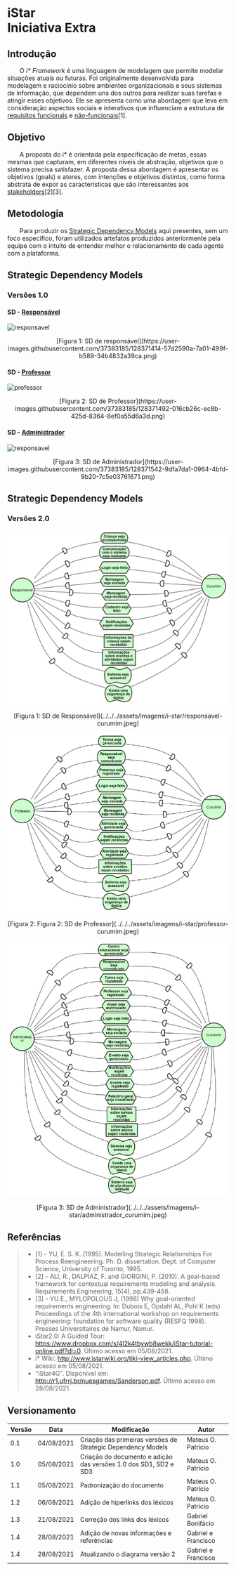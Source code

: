 
# iStar <br> <span class="rotulo-extra">Iniciativa Extra</span>

## Introdução

&emsp;&emsp;O  _i* Framework_  é uma linguagem de modelagem que permite modelar situações atuais ou futuras. Foi originalmente desenvolvida para modelagem e raciocínio sobre ambientes organizacionais e seus sistemas de informação, que dependem uns dos outros para realizar suas tarefas e atingir esses objetivos. Ele se apresenta como uma abordagem que leva em consideração aspectos sociais e interativos que influenciam a estrutura de [requisitos funcionais](../../priorizacao/moscow/#requisitos-funcionais) e [não-funcionais](../../priorizacao/moscow/#requisitos-nao-funcionais)[1].

## Objetivo

&emsp;&emsp;A proposta do i* é orientada pela especificação de metas, essas mesmas que capturam, em diferentes níveis de abstração, objetivos que o sistema precisa satisfazer. A proposta dessa abordagem é apresentar os objetivos (goals) e atores, com intenções e objetivos distintos, como forma abstrata de expor as características que são interessantes aos [stakeholders](../lexicos/#lexico-stakeholder)[2][3].

## Metodologia

&emsp;&emsp;Para produzir os [Strategic Dependency Models](http://istarwiki.org/tiki-index.php?page=Strategic+Dependency+%28SD%29+Model) aqui presentes, sem um foco específico, foram utilizados artefatos produzidos anteriormente pela equipe com o intuito de entender melhor o relacionamento de cada agente com a plataforma.

## Strategic Dependency Models

### Versões 1.0

#### SD - [Responsável](../lexicos/#lexico-responsavel)
![responsavel](https://user-images.githubusercontent.com/37383185/128371414-57d2590a-7a01-499f-b589-34b4832a39ca.png)
<center>[Figura 1: SD de responsável](https://user-images.githubusercontent.com/37383185/128371414-57d2590a-7a01-499f-b589-34b4832a39ca.png)</center>

#### SD - [Professor](../lexicos/#lexico-professor)
![professor](https://user-images.githubusercontent.com/37383185/128371492-016cb26c-ec8b-425d-8364-8ef0a55d6a3d.png)
<center>[Figura 2: SD de Professor](https://user-images.githubusercontent.com/37383185/128371492-016cb26c-ec8b-425d-8364-8ef0a55d6a3d.png)</center>

#### SD - [Administrador](../lexicos/#lexico-administrador)
![responsavel](https://user-images.githubusercontent.com/37383185/128371542-9dfa7da1-0964-4bfd-9b20-7c5e03761671.png)
<center>[Figura 3: SD de Administrador](https://user-images.githubusercontent.com/37383185/128371542-9dfa7da1-0964-4bfd-9b20-7c5e03761671.png)</center>

## Strategic Dependency Models

### Versões 2.0

![responsavel](../../../assets/imagens/i-star/responsavel-curumim.jpeg)

<center>[Figura 1: SD de Responsável](../../../assets/imagens/i-star/responsavel-curumim.jpeg)</center>

![professor](../../../assets/imagens/i-star/professor-curumim.jpeg)

<center>[Figura 2: Figura 2: SD de Professor](../../../assets/imagens/i-star/professor-curumim.jpeg)</center>

![administrador](../../../assets/imagens/i-star/administrador_curumim.jpeg)

<center>[Figura 3: SD de Administrador](../../../assets/imagens/i-star/administrador_curumim.jpeg)</center>

## Referências

> - [1] - YU, E. S. K. (1995). Modelling Strategic Relationships For Process Reengineering. Ph. D. dissertation. Dept. of Computer Science, University of Toronto, 1995.
> - [2] - ALI, R., DALPIAZ, F. and GIORGINI, P. (2010). A goal-based framework for contextual requirements modeling and analysis. Requirements Engineering, 15(4), pp.439-458.
> - [3] - YU E., MYLOPOLOUS J, (1998) Why goal-oriented requirements engineering. In: Dubois E, Opdahl AL, Pohl K (eds) Proceedings of the 4th international workshop on requirements engineering: foundation for software quality (RESFQ 1998). Presses Universitaires de Namur, Namur.
> - iStar2.0: A Guided Tour: https://www.dropbox.com/s/4l2k4tbywb8wekk/iStar-tutorial-online.pdf?dl=0. Último acesso em 05/08/2021.
> - i* Wiki: http://www.istarwiki.org/tiki-view_articles.php. Último acesso em 05/08/2021.
> - "iStar4G". Disponível em: http://r1.ufrrj.br/nuesgames/Sanderson.pdf. Último acesso em 28/08/2021.


## Versionamento
| Versão | Data | Modificação | Autor |
|--|--|--|--|
|0.1|04/08/2021| Criação das primeiras versões de Strategic Dependency Models | Mateus O. Patrício |
|1.0|05/08/2021| Criação do documento e adição das versões 1.0 dos SD1, SD2 e SD3 | Mateus O. Patrício |
|1.1|05/08/2021| Padronização do documento | Mateus O. Patrício |
|1.2|06/08/2021| Adição de hiperlinks dos léxicos | Mateus O. Patrício |
|1.3|21/08/2021| Correção dos links dos léxicos | Gabriel Bonifácio |
|1.4|28/08/2021| Adição de novas informações e referências | Gabriel e Francisco |
|1.4|28/08/2021| Atualizando o diagrama versão 2| Gabriel e Francisco |